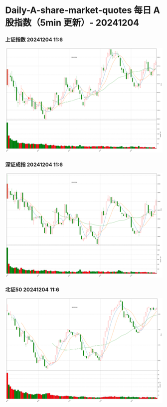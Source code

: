 
# Daily-A-share-market-quotes 每日 A 股指数（5min 更新）- 20241204

### 上证指数 20241204 11:6
![](./fig/2024/12/20241204-sh000001.png)

### 深证成指 20241204 11:6
![](./fig/2024/12/20241204-sz399001.png)

### 北证50 20241204 11:6
![](./fig/2024/12/20241204-bj899050.png)
